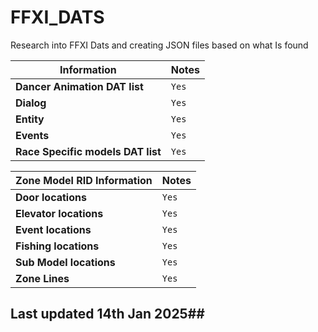 # FFXI_DATS

Research into FFXI Dats and creating JSON files based on what Is found

| Information                         | Notes |
|---                                  |---    |
| **Dancer Animation DAT list**       | `Yes` |
| **Dialog**                          | `Yes` |
| **Entity**                          | `Yes` |
| **Events**                          | `Yes` |
| **Race Specific models DAT list**   | `Yes` |



| Zone Model RID Information          | Notes |
|---                                  |---    |
| **Door locations**                  | `Yes` |
| **Elevator locations**              | `Yes` |
| **Event locations**                 | `Yes` |
| **Fishing locations**               | `Yes` |
| **Sub Model locations**             | `Yes` |
| **Zone Lines**                      | `Yes` |


## Last updated 14th Jan 2025##
